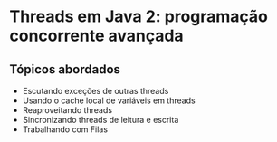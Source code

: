 # Threads em Java 2: programação concorrente avançada

## Tópicos abordados

- Escutando exceções de outras threads
- Usando o cache local de variáveis em threads
- Reaproveitando threads
- Sincronizando threads de leitura e escrita
- Trabalhando com Filas